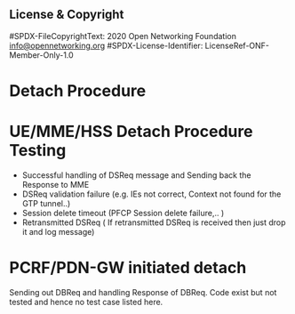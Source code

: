 
License & Copyright
----

#SPDX-FileCopyrightText: 2020 Open Networking Foundation <info@opennetworking.org>
#SPDX-License-Identifier: LicenseRef-ONF-Member-Only-1.0

# Detach Procedure

# UE/MME/HSS Detach Procedure Testing

 - Successful handling of DSReq message and Sending back the Response to MME
 - DSReq validation failure (e.g. IEs not correct, Context not found for the GTP tunnel..)
 - Session delete timeout (PFCP Session delete failure,.. )
 - Retransmitted DSReq ( If retransmitted DSReq is received then just drop it and log message)

# PCRF/PDN-GW initiated detach

Sending out DBReq and handling Response of DBReq. Code exist but not tested and hence no test case listed here.
